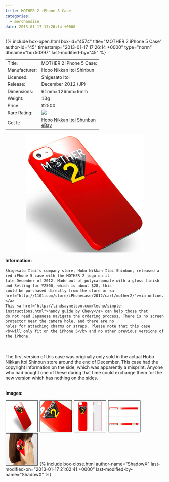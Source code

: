 ```yaml
---
title: MOTHER 2 iPhone 5 Case
categories:
  - merchandise
date: 2013-01-17 17:26:14 +0000
---
```

{% include box-open.html box-id="4574" title="MOTHER 2 iPhone 5 Case" author-id="45" timestamp="2013-01-17 17:26:14 +0000" type="norm" dbname="box50397" last-modified-by="45" %}
<div class="gameinfo">
	<table>
		<tr>
			<td class="label">Title:</td>
			<td>MOTHER 2 iPhone 5 Case:</td>
		</tr>
		<tr>
			<td class="label">Manufacturer:</td>
			<td>Hobo Nikkan Itoi Shinbun</td>
		</tr>
		<tr>
			<td class="label">Licensed:</td>
			<td>Shigesato Itoi</td>
		</tr>
		<tr>
			<td class="label">Release:</td>
			<td>December 2012 (JP)</td>
		</tr>
		<tr>
			<td class="label">Dimensions:</td>
			<td>61mm×126mm×9mm</td>
		</tr>
		<tr>
			<td class="label">Weight:</td>
			<td>13g</td>
		</tr>
		<tr>
			<td class="label">Price:</td>
			<td>¥2500</td>
		</tr>
		<tr>
			<td class="label">Rare Rating:</td>
			<td><img src="http://starmen.net/merchandise/images/ness_icon.gif" /></td>
		</tr>
		<tr>
			<td class="label">Get It:</td>
			<td><a href="http://1101.com/store/iPhonecase/2012/cart/mother2/">Hobo Nikkan Itoi Shunbun</a><br />
                        <a href="http://www.ebay.com">eBay</a></td>
		</tr>
	</table>
</div>



<p>
	<center>
	<img src="/merchandise/images/m2_iphone5case_title.png" border="0" title="MOTHER 2 iPhone 5 Case" />
	</center>
</p>

<b>Information:</b>
	<br />

	Shigesato Itoi’s company store, Hobo Nikkan Itoi Shinbun, released a red iPhone 5 case with the MOTHER 2 logo on it 
	late December of 2012. Made out of polycarbonate with a gloss finish and Selling for ¥2500, which is about $28, this 
	could be purchased directly from the store or <a href="http://1101.com/store/iPhonecase/2012/cart/mother2/">via online.</a> 
	This <a href="http://lindsaynelson.com/techo/simple-instructions.html">handy guide by Chewy</a> can help those that 
	do not read Japanese navigate the ordering process. There is no screen protector near the camera hole, and there are no 
	holes for attaching charms or straps. Please note that this case <b>will only fit on the iPhone 5</b> and no other previous versions of the iPhone.
<br /><br />
	The first version of this case was originally only sold in the actual Hobo Nikkan Itoi Shinbun store around the end of December. 
	This case had the copyright information on the side, which was apparently a misprint. Anyone who had bought one of these 
	during that time could exchange them for the new version which has nothing on the sides.
<br /><br />

<b>Images:</b>
	<br />

<a href="/merchandise/images/m2_iphone5case.jpg" ><img src="/merchandise/images/m2_iphone5case.jpg" title="MOTHER 2 iPhone 5 Case" border="1" width="100" height="100" hspace="1" /></a>
<a href="/merchandise/images/m2_iphone5case_closeup.jpg" ><img src="/merchandise/images/m2_iphone5case_closeup.jpg" title="Close Up" border="1" width="100" height="100" hspace="1" /></a>
<a href="/merchandise/images/m2_iphone5case_backinside.jpg" ><img src="/merchandise/images/m2_iphone5case_backinside.jpg" title="Back & Inside" border="1" width="100" height="100" hspace="1" /></a>
<a href="/merchandise/images/m2_iphone5case_sides.jpg" ><img src="/merchandise/images/m2_iphone5case_sides.jpg" title="Sides" border="1" width="100" height="100" hspace="1" /></a>
<a href="/merchandise/images/m2_iphone5case_use.jpg" ><img src="/merchandise/images/m2_iphone5case_use.jpg" title="Use" border="1" width="100" height="100" hspace="1" /></a>
{% include box-close.html author-name="ShadowX" last-modified-on="2013-01-17 21:02:41 +0000" last-modified-by-name="ShadowX" %}

